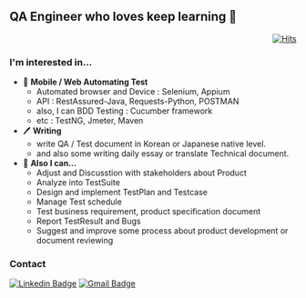 ## QA Engineer who loves keep learning 🤗
<div align=right>

[![Hits](https://hits.seeyoufarm.com/api/count/incr/badge.svg?url=https%3A%2F%2Fgithub.com%2FYoodahun)](https://hits.seeyoufarm.com)

</div>

### I'm interested in...
- 📲  **Mobile / Web Automating Test**
  - Automated browser and Device : Selenium, Appium
  - API : RestAssured-Java, Requests-Python, POSTMAN
  - also, I can BDD Testing : Cucumber framework
  - etc : TestNG, Jmeter, Maven
- 🖊  **Writing**
  - write QA / Test document in Korean or Japanese native level.
  - and also some writing daily essay or translate Technical document.
- 📕 **Also I can...**
  - Adjust and Discusstion with stakeholders about Product
  - Analyze into TestSuite
  - Design and implement TestPlan and Testcase
  - Manage Test schedule
  - Test business requirement, product specification document
  - Report TestResult and Bugs
  - Suggest and improve some process about product development or document reviewing

  
### Contact
[![Linkedin Badge](https://img.shields.io/badge/-LinkedIn-blue?style=flat-square&logo=Linkedin&logoColor=white&link=https://www.linkedin.com/in/dahun-yoo-58a3b51aa/)](https://www.linkedin.com/in/dahun-yoo-58a3b51aa/)
[![Gmail Badge](https://img.shields.io/badge/Gmail-d14836?style=flat-square&logo=Gmail&logoColor=white&link=mailto:dahun4032@gmail.com)](mailto:dahun4032@gmail.com)
<!--
**Yoodahun/Yoodahun** is a ✨ _special_ ✨ repository because its `README.md` (this file) appears on your GitHub profile.

Here are some ideas to get you started:

- 🔭 I’m currently working on ...
- 🌱 I’m currently learning ...
- 👯 I’m looking to collaborate on ...
- 🤔 I’m looking for help with ...
- 💬 Ask me about ...
- 📫 How to reach me: ...
- 😄 Pronouns: ...
- ⚡ Fun fact: ...
-->
